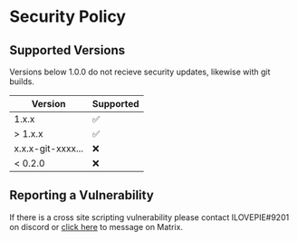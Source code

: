# Security Policy

## Supported Versions

Versions below 1.0.0 do not recieve security updates, likewise with git builds.

| Version              | Supported          |
| -------------------- | ------------------ |
| 1.x.x                | :white_check_mark: |
| > 1.x.x              | :white_check_mark: |
| x.x.x-git-xxxx...    | :x:                |
| < 0.2.0              | :x:                |

## Reporting a Vulnerability

If there is a cross site scripting vulnerability please contact
ILOVEPIE#9201 on discord or [click here](https://matrix.to/#/@ilovepie:matrix.ilovepie.dev) to message on Matrix.
